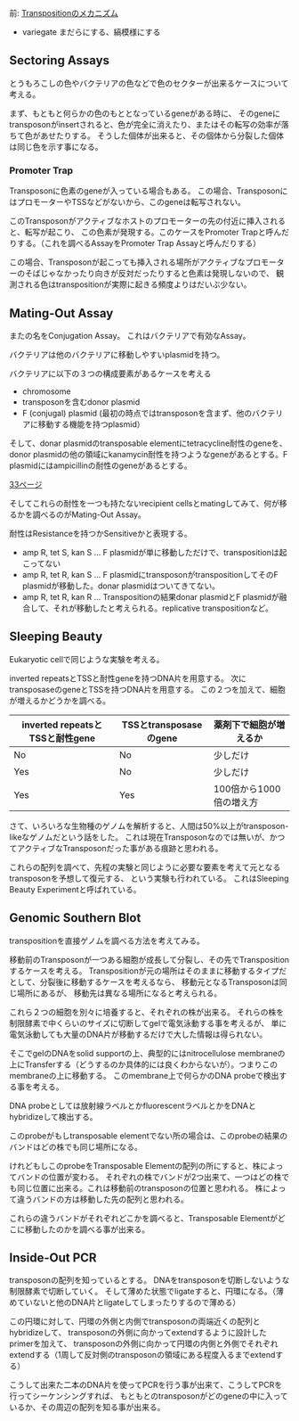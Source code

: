 前: [Transpositionのメカニズム](Transpositionのメカニズム.md)

- variegate まだらにする、縞模様にする

## Sectoring Assays

とうもろこしの色やバクテリアの色などで色のセクターが出来るケースについて考える。

まず、もともと何らかの色のもととなっているgeneがある時に、
そのgeneにtransposonがinsertされると、色が完全に消えたり、またはその転写の効率が落ちて色があせたりする。
そうした個体が出来ると、その個体から分裂した個体は同じ色を示す事になる。

### Promoter Trap

Transposonに色素のgeneが入っている場合もある。
この場合、TransposonにはプロモーターやTSSなどがないから、このgeneは転写されない。

このTransposonがアクティブなホストのプロモーターの先の付近に挿入されると、転写が起こり、
この色素が発現する。このケースをPromoter Trapと呼んだりする。（これを調べるAssayをPromoter Trap Assayと呼んだりする）

この場合、Transposonが起こっても挿入される場所がアクティブなプロモーターのそばじゃなかったり向きが反対だったりすると色素は発現しないので、
観測される色はtranspositionが実際に起きる頻度よりはだいぶ少ない。

## Mating-Out Assay

またの名をConjugation Assay。
これはバクテリアで有効なAssay。

バクテリアは他のバクテリアに移動しやすいplasmidを持つ。

バクテリアに以下の３つの構成要素があるケースを考える

- chromosome
- transposonを含むdonor plasmid
- F (conjugal) plasmid (最初の時点ではtransposonを含まず、他のバクテリアに移動する機能を持つplasmid）

そして、donar plasmidのtransposable elementにtetracycline耐性のgeneを、donor plasmidの他の領域にkanamycin耐性を持つようなgeneがあるとする。F plasmidにはampicillinの耐性のgeneがあるとする。

[33ページ](https://karino2.github.io/ImageGallery/MolecularBiology728x2.html#lg=1&slide=32)

そしてこれらの耐性を一つも持たないrecipient cellsとmatingしてみて、何が移るかを調べるのがMating-Out Assay。

耐性はResistanceを持つかSensitiveかと表現する。

- amp R, tet S, kan S ... F plasmidが単に移動しただけで、transpositionは起こってない
- amp R, tet R, kan S ... F plasmidにtransposonがtranspositionしてそのF plasmidが移動した。donar plasmidはついてきてない。
- amp R, tet R, kan R ... Transpositionの結果donar plasmidとF plasmidが融合して、それが移動したと考えられる。replicative transpositionなど。


## Sleeping Beauty

Eukaryotic cellで同じような実験を考える。

inverted repeatsとTSSと耐性geneを持つDNA片を用意する。
次にtransposaseのgeneとTSSを持つDNA片を用意する。
この２つを加えて、細胞が増えるかどうかを調べる。

| inverted repeatsとTSSと耐性gene | TSSとtransposaseのgene | 薬剤下で細胞が増えるか |
| ---- | ---- | ---- |
| No | No | 少しだけ |
| Yes | No | 少しだけ |
| Yes | Yes | 100倍から1000倍の増え方 |

さて、いろいろな生物種のゲノムを解析すると、人間は50%以上がtransposon-likeなゲノムだという話をした。
これは現在Transposonなのでは無いが、かつてアクティブなTransposonだった事がある痕跡と思われる。

これらの配列を調べて、先程の実験と同じように必要な要素を考えて元となるtransposonを予想して復元する、
という実験も行われている。
これはSleeping Beauty Experimentと呼ばれている。

## Genomic Southern Blot

transpositionを直接ゲノムを調べる方法を考えてみる。

移動前のTransposonが一つある細胞が成長して分裂し、その先でTranspositionするケースを考える。
Transpositionが元の場所はそのままに移動するタイプだとして、分裂後に移動するケースを考えるなら、
移動元となるTransposonは同じ場所にあるが、
移動先は異なる場所になると考えられる。

これら２つの細胞を別々に培養すると、それぞれの株が出来る。
それらの株を制限酵素で中くらいのサイズに切断してgelで電気泳動する事を考えるが、
単に電気泳動しても大量のDNA片が移動するだけで大した情報は得られない。

そこでgelのDNAをsolid supportの上、典型的にはnitrocellulose membraneの上にTransferする（どうするのか具体的には良くわからないが）。つまりこのmembraneの上に移動する。
このmembrane上で何らかのDNA probeで検出する事を考える。

DNA probeとしては放射線ラベルとかfluorescentラベルとかをDNAとhybridizeして検出する。

このprobeがもしtransposable elementでない所の場合は、このprobeの結果のバンドはどの株でも同じ場所になる。

けれどもしこのprobeをTransposable Elementの配列の所にすると、株によってバンドの位置が変わる。
それぞれの株でバンドが2つ出来て、一つはどの株でも同じ位置に出来る。これは移動前のtransposonの位置と思われる。
株によって違うバンドの方は移動した先の配列と思われる。

これらの違うバンドがそれぞれどこかを調べると、Transposable Elementがどこに移動したのかを調べる事が出来る。

## Inside-Out PCR

transposonの配列を知っているとする。
DNAをtransposonを切断しないような制限酵素で切断していく。
そして薄めた状態でligateすると、円環になる。（薄めていないと他のDNA片とligateしてしまったりするので薄める）

この円環に対して、円環の外側と内側でtransposonの両端近くの配列とhybridizeして、
transposonの外側に向かってextendするように設計したprimerを加えて、
transposonの外側に向かって円環の内側と外側でそれぞれextendする（1周して反対側のtransposonの領域にある程度入るまでextendする）

こうして出来た二本のDNA片を使ってPCRを行う事が出来て、こうしてPCRを行ってシーケンシングすれば、
もともとのtransposonがどのgeneの中に入っているか、その周辺の配列を知る事が出来る。
